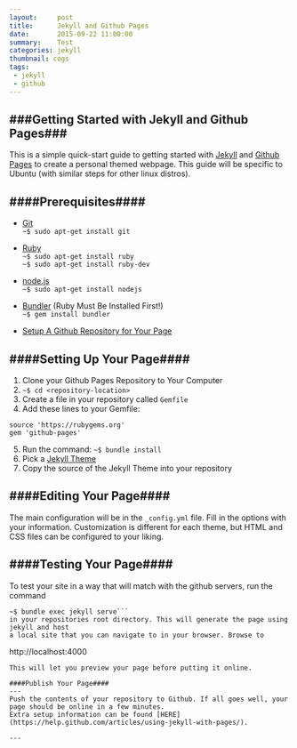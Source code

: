 ```yaml
---
layout:     post
title:      Jekyll and Github Pages
date:       2015-09-22 11:00:00
summary:    Test
categories: jekyll
thumbnail: cogs
tags:
 - jekyll
 - github
---
```


###Getting Started with Jekyll and Github Pages###
---
This is a simple quick-start guide to getting started with [Jekyll](https://jekyllrb.com/) and [Github Pages](https://pages.github.com/) to create a personal themed webpage. This guide will be specific to Ubuntu (with similar steps for other linux distros). 

####Prerequisites####
---

* [Git](https://git-scm.com/)  
```~$ sudo apt-get install git```

* [Ruby](https://www.ruby-lang.org/en/)  
```~$ sudo apt-get install ruby```  
```~$ sudo apt-get install ruby-dev```

* [node.js](https://nodejs.org/en/)  
```~$ sudo apt-get install nodejs```

* [Bundler](http://bundler.io/) (Ruby Must Be Installed First!)  
```~$ gem install bundler```

* [Setup A Github Repository for Your Page](https://pages.github.com/)


####Setting Up Your Page####
---

1. Clone your Github Pages Repository to Your Computer
2. ```~$ cd <repository-location>```
3. Create a file in your repository called ```Gemfile```
4. Add these lines to your Gemfile:

```
source 'https://rubygems.org'
gem 'github-pages'
```

5. Run the command: ```~$ bundle install```
6. Pick a [Jekyll Theme](https://github.com/jekyll/jekyll/wiki/Themes)
7. Copy the source of the Jekyll Theme into your repository  


####Editing Your Page####
---
The main configuration will be in the ```_config.yml``` file. Fill in the options
with your information. Customization is different for each theme, but HTML and CSS files can
be configured to your liking.


####Testing Your Page####
---


To test your site in a way that will match with the github servers, run the command
```
~$ bundle exec jekyll serve```
in your repositories root directory. This will generate the page using jekyll and host
a local site that you can navigate to in your browser. Browse to
```
http://localhost:4000
```
This will let you preview your page before putting it online.

####Publish Your Page####
---
Push the contents of your repository to Github. If all goes well, your page should be online in a few minutes.
Extra setup information can be found [HERE](https://help.github.com/articles/using-jekyll-with-pages/).

---
